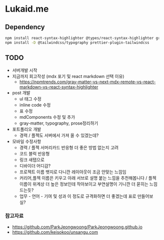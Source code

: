 # Lukaid.me

## Dependency

```bash
npm install react-syntax-highlighter @types/react-syntax-highlighter gray-matter react-icons react-markdown remark-gfm
npm install -D @tailwindcss/typography prettier-plugin-tailwindcss
```

## TODO

- 서버개발 시작
- 지금까지 회고작성 (mdx 포기 및 react markdown 선택 이유)
  - https://npmtrends.com/gray-matter-vs-next-mdx-remote-vs-react-markdown-vs-react-syntax-highlighter
- post 개발
  - ul 태그 수정
  - inline code 수정
  - 표 수정
  - mdComponents 수정 및 추가
  - gray-matter, typography, prose정리하기
- 포트폴리오 개발
  - 경력 / 플젝도 서버에서 가져 올 수 있겠는데?
- 모바일 수정사항
  - 경력 / 플젝 서머리카드 반응형 더 좋은 방법 없는지 고려
  - 코드 블럭 반응형
  - 링크 새탭으로
  - 디바이더 어디감?
  - 프로젝트 이름 뱃지로 다니깐 레이아웃이 조금 안맞는 느낌임
  - 커리어,플젝 이름은 키우고 아래 서브로 설명 붙는 느낌을 추천해봅니다 / 플젝이름이 위계상 더 높은 정보인데 작아보이고 부연설명이 기니깐 더 묻히는 느낌드는듯?
  - 업무 - 언어 - 기여 및 성과 이 정도로 규격화하면 더 좋겠는데 표로 만들어보실?

### 참고자료

- https://github.com/ParkJeongwoong/ParkJeongwoong.github.io
- https://github.com/keisokoo/unsangu.com
